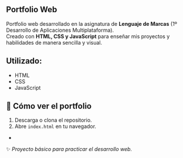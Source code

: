 ## Portfolio Web  

Portfolio web desarrollado en la asignatura de **Lenguaje de Marcas** (1º Desarrollo de Aplicaciones Multiplataforma).  
Creado con **HTML, CSS y JavaScript** para enseñar mis proyectos y habilidades de manera sencilla y visual.  

## Utilizado: 
- HTML  
- CSS  
- JavaScript  

## 📂 Cómo ver el portfolio  
1. Descarga o clona el repositorio.  
2. Abre `index.html` en tu navegador.  


-
✨ *Proyecto básico para practicar el desarrollo web.*  
